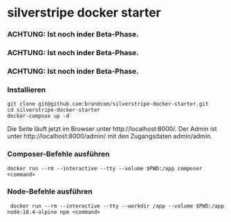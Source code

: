 # silverstripe docker starter

### ACHTUNG: Ist noch inder Beta-Phase.
### ACHTUNG: Ist noch inder Beta-Phase.
### ACHTUNG: Ist noch inder Beta-Phase.

### Installieren

```
git clone git@github.com:brandcom/silverstripe-docker-starter.git
cd silverstripe-docker-starter
docker-compose up -d
```

Die Seite läuft jetzt im Browser unter http://localhost:8000/. Der Admin ist unter http://localhost:8000/admin/ mit den Zugangsdaten admin/admin.


### Composer-Befehle ausführen

```
docker run --rm --interactive --tty --volume $PWD:/app composer <command>
```


### Node-Befehle ausführen

```
 docker run --rm --interactive --tty --workdir /app --volume $PWD:/app node:18.4-alpine npm <command>
```
